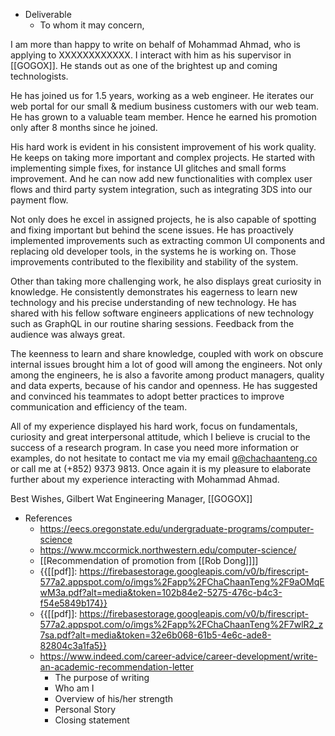 - Deliverable
    - To whom it may concern,

I am more than happy to write on behalf of Mohammad Ahmad, who is applying to XXXXXXXXXXXX. I interact with him as his supervisor in [[GOGOX]]. He stands out as one of the brightest up and coming technologists.

He has joined us for 1.5 years, working as a web engineer. He iterates our web portal for our small & medium business customers with our web team. He has grown to a valuable team member. Hence he earned his promotion only after 8 months since he joined.

His hard work is evident in his consistent improvement of his work quality. He keeps on taking more important and complex projects. He started with implementing simple fixes, for instance UI glitches and small forms improvement. And he can now add new functionalities with complex user flows and third party system integration, such as integrating 3DS into our payment flow. 

Not only does he excel in assigned projects, he is also capable of spotting and fixing important but behind the scene issues. He has proactively implemented improvements such as extracting common UI components and replacing old developer tools, in the systems he is working on. Those improvements contributed to the flexibility and stability of the system.

Other than taking more challenging work, he also displays great curiosity in knowledge. He consistently demonstrates his eagerness to learn new technology and his precise understanding of new technology. He has shared with his fellow software engineers applications of new technology such as GraphQL in our routine sharing sessions. Feedback from the audience was always great.

The keenness to learn and share knowledge, coupled with work on obscure internal issues brought him a lot of good will among the engineers. Not only among the engineers, he is also a favorite among product managers, quality and data experts, because of his candor and openness. He has suggested and convinced his teammates to adopt better practices to improve communication and efficiency of the team.

All of my experience displayed his hard work, focus on fundamentals, curiosity and great interpersonal attitude, which I believe is crucial to the success of a research program. In case you need more information or examples, do not hesitate to contact me via my email g@chachaanteng.co or call me at (+852) 9373 9813. Once again it is my pleasure to elaborate further about my experience interacting with Mohammad Ahmad.

Best Wishes,
Gilbert Wat
Engineering Manager, [[GOGOX]]
- References
    - https://eecs.oregonstate.edu/undergraduate-programs/computer-science
    - https://www.mccormick.northwestern.edu/computer-science/
    - [[Recommendation of promotion from [[Rob Dong]]]]
    - {{[[pdf]]: https://firebasestorage.googleapis.com/v0/b/firescript-577a2.appspot.com/o/imgs%2Fapp%2FChaChaanTeng%2F9aOMqEwM3a.pdf?alt=media&token=102b84e2-5275-476c-b4c3-f54e5849b174}}
    - {{[[pdf]]: https://firebasestorage.googleapis.com/v0/b/firescript-577a2.appspot.com/o/imgs%2Fapp%2FChaChaanTeng%2F7wlR2_z7sa.pdf?alt=media&token=32e6b068-61b5-4e6c-ade8-82804c3a1fa5}}
    - https://www.indeed.com/career-advice/career-development/write-an-academic-recommendation-letter
        - The purpose of writing
        - Who am I
        - Overview of his/her strength
        - Personal Story
        - Closing statement
